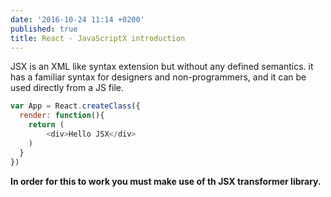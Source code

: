 ```yaml
---
date: '2016-10-24 11:14 +0200'
published: true
title: React - JavaScriptX introduction
---
```

JSX is an XML like syntax extension but without any defined semantics. it has a familiar syntax for designers and non-programmers, and it can be used directly from a JS file.

```javascript
var App = React.createClass({
  render: function(){
    return (
        <div>Hello JSX</div>
    )
  }
})
```

**In order for this to work you must make use of th JSX transformer library.**